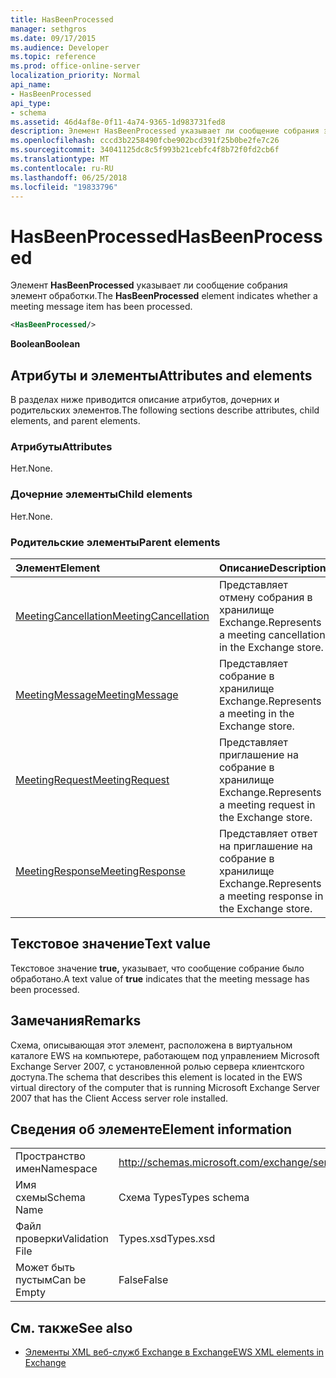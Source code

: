 ```yaml
---
title: HasBeenProcessed
manager: sethgros
ms.date: 09/17/2015
ms.audience: Developer
ms.topic: reference
ms.prod: office-online-server
localization_priority: Normal
api_name:
- HasBeenProcessed
api_type:
- schema
ms.assetid: 46d4af8e-0f11-4a74-9365-1d983731fed8
description: Элемент HasBeenProcessed указывает ли сообщение собрания элемент обработки.
ms.openlocfilehash: cccd3b2258490fcbe902bcd391f25b0be2fe7c26
ms.sourcegitcommit: 34041125dc8c5f993b21cebfc4f8b72f0fd2cb6f
ms.translationtype: MT
ms.contentlocale: ru-RU
ms.lasthandoff: 06/25/2018
ms.locfileid: "19833796"
---
```

# <a name="hasbeenprocessed"></a><span data-ttu-id="9d464-103">HasBeenProcessed</span><span class="sxs-lookup"><span data-stu-id="9d464-103">HasBeenProcessed</span></span>

<span data-ttu-id="9d464-104">Элемент **HasBeenProcessed** указывает ли сообщение собрания элемент обработки.</span><span class="sxs-lookup"><span data-stu-id="9d464-104">The **HasBeenProcessed** element indicates whether a meeting message item has been processed.</span></span> 
  
```xml
<HasBeenProcessed/>
```

 <span data-ttu-id="9d464-105">**Boolean**</span><span class="sxs-lookup"><span data-stu-id="9d464-105">**Boolean**</span></span>
## <a name="attributes-and-elements"></a><span data-ttu-id="9d464-106">Атрибуты и элементы</span><span class="sxs-lookup"><span data-stu-id="9d464-106">Attributes and elements</span></span>

<span data-ttu-id="9d464-107">В разделах ниже приводится описание атрибутов, дочерних и родительских элементов.</span><span class="sxs-lookup"><span data-stu-id="9d464-107">The following sections describe attributes, child elements, and parent elements.</span></span>
  
### <a name="attributes"></a><span data-ttu-id="9d464-108">Атрибуты</span><span class="sxs-lookup"><span data-stu-id="9d464-108">Attributes</span></span>

<span data-ttu-id="9d464-109">Нет.</span><span class="sxs-lookup"><span data-stu-id="9d464-109">None.</span></span>
  
### <a name="child-elements"></a><span data-ttu-id="9d464-110">Дочерние элементы</span><span class="sxs-lookup"><span data-stu-id="9d464-110">Child elements</span></span>

<span data-ttu-id="9d464-111">Нет.</span><span class="sxs-lookup"><span data-stu-id="9d464-111">None.</span></span>
  
### <a name="parent-elements"></a><span data-ttu-id="9d464-112">Родительские элементы</span><span class="sxs-lookup"><span data-stu-id="9d464-112">Parent elements</span></span>

|<span data-ttu-id="9d464-113">**Элемент**</span><span class="sxs-lookup"><span data-stu-id="9d464-113">**Element**</span></span>|<span data-ttu-id="9d464-114">**Описание**</span><span class="sxs-lookup"><span data-stu-id="9d464-114">**Description**</span></span>|
|:-----|:-----|
|[<span data-ttu-id="9d464-115">MeetingCancellation</span><span class="sxs-lookup"><span data-stu-id="9d464-115">MeetingCancellation</span></span>](meetingcancellation.md) <br/> |<span data-ttu-id="9d464-116">Представляет отмену собрания в хранилище Exchange.</span><span class="sxs-lookup"><span data-stu-id="9d464-116">Represents a meeting cancellation in the Exchange store.</span></span>  <br/> |
|[<span data-ttu-id="9d464-117">MeetingMessage</span><span class="sxs-lookup"><span data-stu-id="9d464-117">MeetingMessage</span></span>](meetingmessage.md) <br/> |<span data-ttu-id="9d464-118">Представляет собрание в хранилище Exchange.</span><span class="sxs-lookup"><span data-stu-id="9d464-118">Represents a meeting in the Exchange store.</span></span>  <br/> |
|[<span data-ttu-id="9d464-119">MeetingRequest</span><span class="sxs-lookup"><span data-stu-id="9d464-119">MeetingRequest</span></span>](meetingrequest.md) <br/> |<span data-ttu-id="9d464-120">Представляет приглашение на собрание в хранилище Exchange.</span><span class="sxs-lookup"><span data-stu-id="9d464-120">Represents a meeting request in the Exchange store.</span></span>  <br/> |
|[<span data-ttu-id="9d464-121">MeetingResponse</span><span class="sxs-lookup"><span data-stu-id="9d464-121">MeetingResponse</span></span>](meetingresponse.md) <br/> |<span data-ttu-id="9d464-122">Представляет ответ на приглашение на собрание в хранилище Exchange.</span><span class="sxs-lookup"><span data-stu-id="9d464-122">Represents a meeting response in the Exchange store.</span></span>  <br/> |
   
## <a name="text-value"></a><span data-ttu-id="9d464-123">Текстовое значение</span><span class="sxs-lookup"><span data-stu-id="9d464-123">Text value</span></span>

<span data-ttu-id="9d464-124">Текстовое значение **true,** указывает, что сообщение собрание было обработано.</span><span class="sxs-lookup"><span data-stu-id="9d464-124">A text value of **true** indicates that the meeting message has been processed.</span></span> 
  
## <a name="remarks"></a><span data-ttu-id="9d464-125">Замечания</span><span class="sxs-lookup"><span data-stu-id="9d464-125">Remarks</span></span>

<span data-ttu-id="9d464-126">Схема, описывающая этот элемент, расположена в виртуальном каталоге EWS на компьютере, работающем под управлением Microsoft Exchange Server 2007, с установленной ролью сервера клиентского доступа.</span><span class="sxs-lookup"><span data-stu-id="9d464-126">The schema that describes this element is located in the EWS virtual directory of the computer that is running Microsoft Exchange Server 2007 that has the Client Access server role installed.</span></span>
  
## <a name="element-information"></a><span data-ttu-id="9d464-127">Сведения об элементе</span><span class="sxs-lookup"><span data-stu-id="9d464-127">Element information</span></span>

|||
|:-----|:-----|
|<span data-ttu-id="9d464-128">Пространство имен</span><span class="sxs-lookup"><span data-stu-id="9d464-128">Namespace</span></span>  <br/> |http://schemas.microsoft.com/exchange/services/2006/types  <br/> |
|<span data-ttu-id="9d464-129">Имя схемы</span><span class="sxs-lookup"><span data-stu-id="9d464-129">Schema Name</span></span>  <br/> |<span data-ttu-id="9d464-130">Схема Types</span><span class="sxs-lookup"><span data-stu-id="9d464-130">Types schema</span></span>  <br/> |
|<span data-ttu-id="9d464-131">Файл проверки</span><span class="sxs-lookup"><span data-stu-id="9d464-131">Validation File</span></span>  <br/> |<span data-ttu-id="9d464-132">Types.xsd</span><span class="sxs-lookup"><span data-stu-id="9d464-132">Types.xsd</span></span>  <br/> |
|<span data-ttu-id="9d464-133">Может быть пустым</span><span class="sxs-lookup"><span data-stu-id="9d464-133">Can be Empty</span></span>  <br/> |<span data-ttu-id="9d464-134">False</span><span class="sxs-lookup"><span data-stu-id="9d464-134">False</span></span>  <br/> |
   
## <a name="see-also"></a><span data-ttu-id="9d464-135">См. также</span><span class="sxs-lookup"><span data-stu-id="9d464-135">See also</span></span>



- [<span data-ttu-id="9d464-136">Элементы XML веб-служб Exchange в Exchange</span><span class="sxs-lookup"><span data-stu-id="9d464-136">EWS XML elements in Exchange</span></span>](ews-xml-elements-in-exchange.md)

